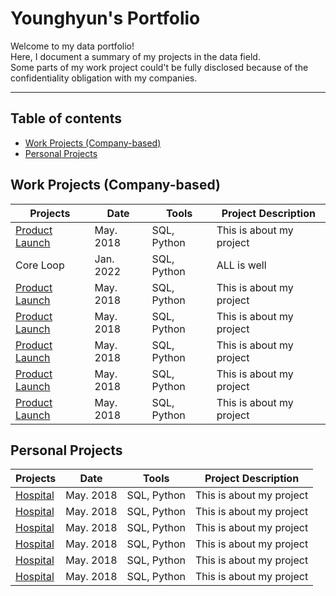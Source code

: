 # Younghyun's Portfolio

Welcome to my data portfolio! <br>
Here, I document a summary of my projects in the data field. <br>
Some parts of my work project could't be fully disclosed because of the confidentiality obligation with my companies. <br>

---
## Table of contents
- [Work Projects (Company-based)](#work-projects-company-based)
- [Personal Projects](#personal-projects)

## Work Projects (Company-based)

Projects | Date | Tools | Project Description
---|---|---|---
[Product Launch](https://github.com/young2good/manuals)|May. 2018|SQL, Python|This is about my project
Core Loop | Jan. 2022| SQL, Python | ALL is well
[Product Launch](https://github.com/young2good/manuals)|May. 2018|SQL, Python|This is about my project
[Product Launch](https://github.com/young2good/manuals)|May. 2018|SQL, Python|This is about my project
[Product Launch](https://github.com/young2good/manuals)|May. 2018|SQL, Python|This is about my project
[Product Launch](https://github.com/young2good/manuals)|May. 2018|SQL, Python|This is about my project
[Product Launch](https://github.com/young2good/manuals)|May. 2018|SQL, Python|This is about my project

## Personal Projects
Projects | Date | Tools | Project Description
---|---|---|---
[Hospital](https://github.com/young2good/analysis-repo)|May. 2018|SQL, Python|This is about my project
[Hospital](https://github.com/young2good/analysis-repo)|May. 2018|SQL, Python|This is about my project
[Hospital](https://github.com/young2good/analysis-repo)|May. 2018|SQL, Python|This is about my project
[Hospital](https://github.com/young2good/analysis-repo)|May. 2018|SQL, Python|This is about my project
[Hospital](https://github.com/young2good/analysis-repo)|May. 2018|SQL, Python|This is about my project
[Hospital](https://github.com/young2good/analysis-repo)|May. 2018|SQL, Python|This is about my project
